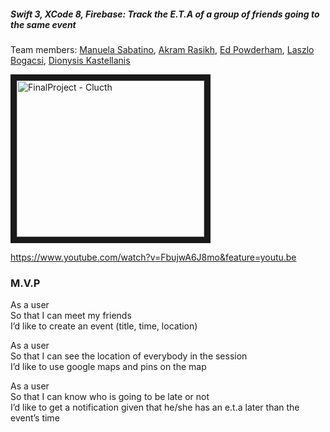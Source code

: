 ##### Swift 3, XCode 8, Firebase: Track the E.T.A of a group of friends going to the same event
Team members: [Manuela Sabatino](https://github.com/ManuCiao), [Akram Rasikh](https://github.com/AkramRasikh), [Ed Powderham](https://github.com/powderham), [Laszlo Bogacsi](https://github.com/LaszloBogacsi), [Dionysis Kastellanis](https://github.com/diok22)

<a href="http://www.youtube.com/watch?feature=player_embedded&v=FbujwA6J8mo" target="_blank"><img src="http://img.youtube.com/vi/FbujwA6J8mo/0.jpg" 
alt="FinalProject - Clucth" width="300" height="250" border="10" /></a>

https://www.youtube.com/watch?v=FbujwA6J8mo&feature=youtu.be

### M.V.P  

As a user  
So that I can meet my friends  
I’d like to create an event (title, time, location)  


As a user  
So that I can see the location of everybody in the session  
I’d like to use google maps and pins on the map  


As a user  
So that I can know who is going to be late or not  
I’d like to get a notification given that he/she has an e.t.a later than the event’s time  
